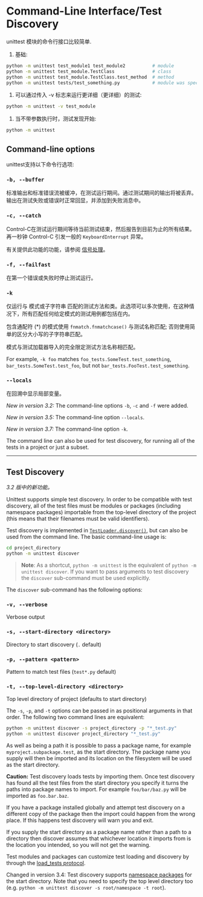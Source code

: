 # Command-Line Interface/Test Discovery

unittest 模块的命令行接口比较简单.

1. 基础:

```bash
python -m unittest test_module1 test_module2          # module
python -m unittest test_module.TestClass              # class
python -m unittest test_module.TestClass.test_method  # method
python -m unittest tests/test_something.py            # module was specified by file path
```

1. 可以通过传入 -v 标志来运行更详细（更详细）的测试:

```bash
python -m unittest -v test_module
```

1. 当不带参数执行时，测试发现开始:

```bash
python -m unittest
```

## Command-line options

unittest支持以下命令行选项:

### `-b, --buffer`

标准输出和标准错误流被缓冲，在测试运行期间。通过测试期间的输出将被丢弃。输出在测试失败或错误时正常回显，并添加到失败消息中。

### `-c, --catch`

Control-C在测试运行期间等待当前测试结束，然后报告到目前为止的所有结果。再一秒钟 Control-C 引发一般的 `KeyboardInterrupt` 异常。

有关提供此功能的功能，请参阅 [信号处理](https://docs.python.org/3/library/unittest.html?highlight=unittest#signal-handling)。

### `-f, --failfast`

在第一个错误或失败时停止测试运​​行。

### `-k`

仅运行与 模式或子字符串 匹配的测试方法和类。此选项可以多次使用，在这种情况下，所有匹配任何给定模式的测试用例都包括在内。

包含通配符 (*) 的模式使用 `fnmatch.fnmatchcase()` 与测试名称匹配; 否则使用简单的区分大小写的子字符串匹配。

模式与测试加载器导入的完全限定测试方法名称相匹配。

For example, `-k foo` matches `foo_tests.SomeTest.test_something`, `bar_tests.SomeTest.test_foo`, but not `bar_tests.FooTest.test_something`.

### `--locals`

在回溯中显示局部变量。

*New in version 3.2:* The command-line options `-b`, `-c` and `-f` were added.

*New in version 3.5:* The command-line option `--locals`.

*New in version 3.7:* The command-line option `-k`.

The command line can also be used for test discovery, for running all of the tests in a project or just a subset.

---

## Test Discovery

*3.2 版中的新功能。*

Unittest supports simple test discovery. In order to be compatible with test discovery, all of the test files must be modules or packages (including namespace packages) importable from the top-level directory of the project (this means that their filenames must be valid identifiers).

Test discovery is implemented in [`TestLoader.discover()`](https://docs.python.org/3/library/unittest.html?highlight=unittest#unittest.TestLoader.discover), but can also be used from the command line. The basic command-line usage is:

```bash
cd project_directory
python -m unittest discover
```

> **Note**: As a shortcut, `python -m unittest` is the equivalent of `python -m unittest discover`. If you want to pass arguments to test discovery the `discover` sub-command must be used explicitly.

The `discover` sub-command has the following options:

### `-v, --verbose`

Verbose output

### `-s, --start-directory <directory>`

Directory to start discovery (`.` default)

### `-p, --pattern <pattern>`

Pattern to match test files (`test*.py` default)

### `-t, --top-level-directory <directory>`

Top level directory of project (defaults to start directory)

The `-s`, `-p`, and `-t` options can be passed in as positional arguments in that order. The following two command lines are equivalent:

```bash
python -m unittest discover -s project_directory -p "*_test.py"
python -m unittest discover project_directory "*_test.py"
```

As well as being a path it is possible to pass a package name, for example `myproject.subpackage.test`, as the start directory. The package name you supply will then be imported and its location on the filesystem will be used as the start directory.

**Caution:** Test discovery loads tests by importing them. Once test discovery has found all the test files from the start directory you specify it turns the paths into package names to import. For example `foo/bar/baz.py` will be imported as `foo.bar.baz`.

If you have a package installed globally and attempt test discovery on a different copy of the package then the import could happen from the wrong place. If this happens test discovery will warn you and exit.

If you supply the start directory as a package name rather than a path to a directory then discover assumes that whichever location it imports from is the location you intended, so you will not get the warning.

Test modules and packages can customize test loading and discovery by through the [load_tests protocol](https://docs.python.org/3/library/unittest.html?highlight=unittest#load-tests-protocol).

Changed in version 3.4: Test discovery supports [namespace packages](https://docs.python.org/3/glossary.html#term-namespace-package) for the start directory. Note that you need to specify the top level directory too (e.g. `python -m unittest discover -s root/namespace -t root`).